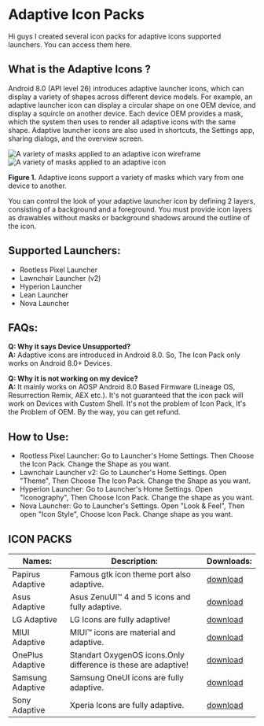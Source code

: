 # Adaptive Icon Packs

Hi guys I created several icon packs for adaptive icons supported launchers. You can access them here.


## What is the Adaptive Icons ?
Android 8.0 (API level 26) introduces adaptive launcher icons, which can display a variety of shapes across different device models. For example, an adaptive launcher icon can display a circular shape on one OEM device, and display a squircle on another device. Each device OEM provides a mask, which the system then uses to render all adaptive icons with the same shape. Adaptive launcher icons are also used in shortcuts, the Settings app, sharing dialogs, and the overview screen.

![A variety of masks applied to an adaptive icon wireframe](https://developer.android.com/guide/practices/ui_guidelines/images/NB_Icon_Mask_Shapes_Ext_01.gif)  ![A variety of masks applied to an adaptive icon](https://developer.android.com/guide/practices/ui_guidelines/images/NB_Icon_Mask_Shapes_Ext_02.gif)

**Figure 1.**  Adaptive icons support a variety of masks which vary from one device to another.

You can control the look of your adaptive launcher icon by defining 2 layers, consisting of a background and a foreground. You must provide icon layers as drawables without masks or background shadows around the outline of the icon.


## Supported Launchers:

 - Rootless Pixel Launcher
 - Lawnchair Launcher (v2)
 - Hyperion Launcher
 - Lean Launcher
 - Nova Launcher
 
 ## FAQs:
 
**Q: Why it says Device Unsupported?**  
**A:** Adaptive icons are introduced in Android 8.0. So, The Icon Pack only works on Android 8.0+ Devices.  
  
**Q: Why it is not working on my device?**  
**A:** It mainly works on AOSP Android 8.0 Based Firmware (Lineage OS, Resurrection Remix, AEX etc.). It's not guaranteed that the icon pack will work on Devices with Custom Shell. It's not the problem of Icon Pack, It's the Problem of OEM. By the way, you can get refund.

## How to Use:

 - Rootless Pixel Launcher: Go to Launcher's Home Settings. Then Choose the Icon Pack. Change the Shape as you want. 
 - Lawnchair Launcher v2: Go to Launcher's Home Settings. Open "Theme", Then Choose The Icon Pack. Change the Shape as you want.  
 - Hyperion Launcher: Go to Launcher's Home Settings. Open "Iconography", Then Choose Icon Pack. Change the shape as you want.  
 - Nova Launcher: Go to Launcher's Settings. Open "Look & Feel", Then open "Icon Style", Choose Icon Pack. Change shape as you want.



## **ICON PACKS**
| Names:           | Description:                                                   | Downloads:                                                               |
|------------------|----------------------------------------------------------------|--------------------------------------------------------------------------|
| Papirus Adaptive | Famous gtk icon theme port also adaptive.                      | [download](https://osmanonurkoc.github.io/AdaptiveIconsShowcase/Papirus) |
| Asus Adaptive    | Asus ZenuUI™ 4 and 5 icons and fully adaptive.                 | [download](https://osmanonurkoc.github.io/AdaptiveIconsShowcase/Asus)    |
| LG Adaptive      | LG Icons are fully adaptive!                                   | [download](https://osmanonurkoc.github.io/AdaptiveIconsShowcase/Lg)      |
| MIUI Adaptive    | MIUI™ icons are material and adaptive.                         | [download](https://osmanonurkoc.github.io/AdaptiveIconsShowcase/Miui)    |
| OnePlus Adaptive | Standart OxygenOS icons.Only difference is these are adaptive! | [download](https://osmanonurkoc.github.io/AdaptiveIconsShowcase/Oneplus) |
| Samsung Adaptive | Samsung OneUI icons are fully adaptive.                        | [download](https://osmanonurkoc.github.io/AdaptiveIconsShowcase/Samsung) |
| Sony Adaptive    | Xperia Icons are fully adaptive.                               | [download](https://osmanonurkoc.github.io/AdaptiveIconsShowcase/Sony)    |



 
  

  

  

 


